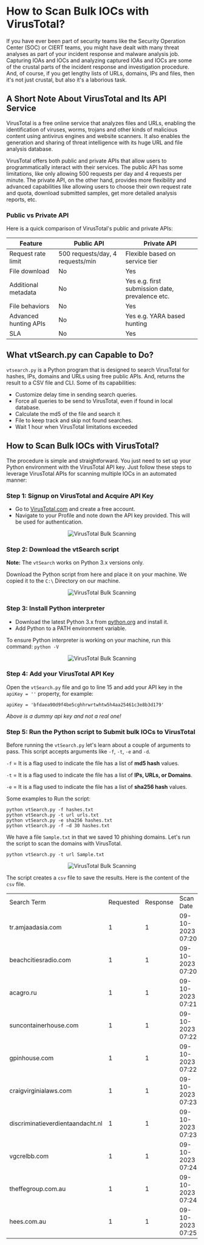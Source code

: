 # How to Scan Bulk IOCs with VirusTotal?

If you have ever been part of security teams like the Security Operation Center (SOC) or CIERT teams, you might have dealt with many threat analyses as part of your incident response and malware analysis job. Capturing IOAs and IOCs and analyzing captured IOAs and IOCs are some of the crustal parts of the incident response and investigation procedure. And, of course, if you get lengthy lists of URLs, domains, IPs and files, then it's not just crustal, but also it's a laborious task.

## A Short Note About VirusTotal and Its API Service

VirusTotal is a free online service that analyzes files and URLs, enabling the identification of viruses, worms, trojans and other kinds of malicious content using antivirus engines and website scanners. It also enables the generation and sharing of threat intelligence with its huge URL and file analysis database.

VirusTotal offers both public and private APIs that allow users to programmatically interact with their services. The public API has some limitations, like only allowing 500 requests per day and 4 requests per minute. The private API, on the other hand, provides more flexibility and advanced capabilities like allowing users to choose their own request rate and quota, download submitted samples, get more detailed analysis reports, etc.

### Public vs Private API

Here is a quick comparison of VirusTotal's public and private APIs:

| Feature               | Public API                       | Private API                                     |
| --------------------- | -------------------------------- | ----------------------------------------------- |
| Request rate limit    | 500 requests/day, 4 requests/min | Flexible based on service tier                  |
| File download         | No                               | Yes                                             |
| Additional metadata   | No                               | Yes e.g. first submission date, prevalence etc. |
| File behaviors        | No                               | Yes                                             |
| Advanced hunting APIs | No                               | Yes e.g. YARA based hunting                     |
| SLA                   | No                               | Yes                                             |

## What vtSearch.py can Capable to Do?

`vtsearch.py` is a Python program that is designed to search VirusTotal for hashes, IPs, domains and URLs using free public APIs. And, returns the result to a CSV file and CLI. Some of its capabilities:

- Customize delay time in sending search queries.
- Force all queries to be send to VirusTotal, even if found in local database.
- Calculate the md5 of the file and search it
- File to keep track and skip not found searches.
- Wait 1 hour when VirusTotal limitations exceeded

## How to Scan Bulk IOCs with VirusTotal?

The procedure is simple and straightforward. You just need to set up your Python environment with the VirusTotal API key. Just follow these steps to leverage VirusTotal APIs for scanning multiple IOCs in an automated manner:

### Step 1: Signup on VirusTotal and Acquire API Key

- Go to [VirusTotal.com](https://www.virustotal.com/) and create a free account.
- Navigate to your Profile and note down the API key provided. This will be used for authentication.

<p align="center"><img src="https://github.com/chartingshow/crypto-firewall/blob/master/assets/images/virus-total/1.jpg" alt="VirusTotal Bulk Scanning"></p>

### Step 2: Download the vtSearch script

**Note:** The `vtSearch` works on Python 3.x versions only.

Download the Python script from here and place it on your machine. We copied it to the `C:\` Directory on our machine.

<p align="center"><img src="https://github.com/chartingshow/crypto-firewall/blob/master/assets/images/virus-total/2.jpg" alt="VirusTotal Bulk Scanning"></p>

### Step 3: Install Python interpreter

- Download the latest Python 3.x from [python.org](https://www.python.org/downloads/) and install it.
- Add Python to a PATH environment variable.

To ensure Python interpreter is working on your machine, run this command: `python -V`

<p align="center"><img src="https://github.com/chartingshow/crypto-firewall/blob/master/assets/images/virus-total/3.jpg" alt="VirusTotal Bulk Scanning"></p>

### Step 4: Add your VirusTotal API Key

Open the `vtSearch.py` file and go to line 15 and add your API key in the `apiKey = ''` property, for example:

```shell
apiKey = 'bfdaea90d9f4be5cghhrwrtwhtw5h4aa25461c3e8b3d179'
```

_Above is a dummy api key and not a real one!_

### Step 5: Run the Python script to Submit bulk IOCs to VirusTotal

Before running the `vtSearch.py` let's learn about a couple of arguments to pass. This script accepts arguments like `-f`, `-t`, `-e` and `-d`.

`-f` = It is a flag used to indicate the file has a list of **md5 hash** values.

`-t` = It is a flag used to indicate the file has a list of **IPs, URLs, or Domains**.

`-e` = It is a flag used to indicate the file has a list of **sha256 hash** values.

Some examples to Run the script:

```shell
python vtSearch.py -f hashes.txt
python vtSearch.py -t url urls.txt
python vtSearch.py -e sha256 hashes.txt
python vtSearch.py -f –d 30 hashes.txt
```

We have a file `Sample.txt` in that we saved 10 phishing domains. Let's run the script to scan the domains with VirusTotal.

```shell
python vtSearch.py -t url Sample.txt
```

<p align="center"><img src="https://github.com/chartingshow/crypto-firewall/blob/master/assets/images/virus-total/4.jpg" alt="VirusTotal Bulk Scanning"></p>

The script creates a `csv` file to save the results. Here is the content of the `csv` file.

|                                  |           |          |                  |            |       |                                                                                                                                                                                                                                                                                                                                                                                            |
| -------------------------------- | --------- | -------- | ---------------- | ---------- | ----- | ------------------------------------------------------------------------------------------------------------------------------------------------------------------------------------------------------------------------------------------------------------------------------------------------------------------------------------------------------------------------------------------ |
| Search Term                      | Requested | Response | Scan Date        | Detections | Total | Permalink                                                                                                                                                                                                                                                                                                                                                                                  |
| tr.amjaadasia.com                | 1         | 1        | 09-10-2023 07:20 | 6          | 90    | [https://www.virustotal.com/gui/url/92e20d94d338bafdc5b0bf6aaeff941d08d2bc1fca704aa4b64640553b92d936/detection/u-92e20d94d338bafdc5b0bf6aaeff941d08d2bc1fca704aa4b64640553b92d936-1696836027](https://www.virustotal.com/gui/url/92e20d94d338bafdc5b0bf6aaeff941d08d2bc1fca704aa4b64640553b92d936/detection/u-92e20d94d338bafdc5b0bf6aaeff941d08d2bc1fca704aa4b64640553b92d936-1696836027) |
| beachcitiesradio.com             | 1         | 1        | 09-10-2023 07:20 | 12         | 90    | [https://www.virustotal.com/gui/url/c51a98dbb1199a235fd6da4cefe3ac4f835fa4ce83434454ade1d9f0cdf92138/detection/u-c51a98dbb1199a235fd6da4cefe3ac4f835fa4ce83434454ade1d9f0cdf92138-1696836059](https://www.virustotal.com/gui/url/c51a98dbb1199a235fd6da4cefe3ac4f835fa4ce83434454ade1d9f0cdf92138/detection/u-c51a98dbb1199a235fd6da4cefe3ac4f835fa4ce83434454ade1d9f0cdf92138-1696836059) |
| acagro.ru                        | 1         | 1        | 09-10-2023 07:21 | 2          | 90    | [https://www.virustotal.com/gui/url/11a3bdbbe1dce62c0ab3aed80c4bf52861cebd15f58df071699db4cbf72343fd/detection/u-11a3bdbbe1dce62c0ab3aed80c4bf52861cebd15f58df071699db4cbf72343fd-1696836091](https://www.virustotal.com/gui/url/11a3bdbbe1dce62c0ab3aed80c4bf52861cebd15f58df071699db4cbf72343fd/detection/u-11a3bdbbe1dce62c0ab3aed80c4bf52861cebd15f58df071699db4cbf72343fd-1696836091) |
| suncontainerhouse.com            | 1         | 1        | 09-10-2023 07:22 | 4          | 90    | [https://www.virustotal.com/gui/url/53f0cd345eafdc87a0d71e541731562f9857e07d0125d9c997babec77309647a/detection/u-53f0cd345eafdc87a0d71e541731562f9857e07d0125d9c997babec77309647a-1696836123](https://www.virustotal.com/gui/url/53f0cd345eafdc87a0d71e541731562f9857e07d0125d9c997babec77309647a/detection/u-53f0cd345eafdc87a0d71e541731562f9857e07d0125d9c997babec77309647a-1696836123) |
| gpinhouse.com                    | 1         | 1        | 09-10-2023 07:22 | 20         | 91    | [https://www.virustotal.com/gui/url/0284870e502046ea8e6173310458dcb6fb7ea990e19a8050ac8008b2945b9fb3/detection/u-0284870e502046ea8e6173310458dcb6fb7ea990e19a8050ac8008b2945b9fb3-1696836155](https://www.virustotal.com/gui/url/0284870e502046ea8e6173310458dcb6fb7ea990e19a8050ac8008b2945b9fb3/detection/u-0284870e502046ea8e6173310458dcb6fb7ea990e19a8050ac8008b2945b9fb3-1696836155) |
| craigvirginialaws.com            | 1         | 1        | 09-10-2023 07:23 | 12         | 90    | [https://www.virustotal.com/gui/url/1449b3ee4b72313d5f5e021eeca97fa0a6c94933f6c8ae71b7546911ef707107/detection/u-1449b3ee4b72313d5f5e021eeca97fa0a6c94933f6c8ae71b7546911ef707107-1696836187](https://www.virustotal.com/gui/url/1449b3ee4b72313d5f5e021eeca97fa0a6c94933f6c8ae71b7546911ef707107/detection/u-1449b3ee4b72313d5f5e021eeca97fa0a6c94933f6c8ae71b7546911ef707107-1696836187) |
| discriminatieverdientaandacht.nl | 1         | 1        | 09-10-2023 07:23 | 12         | 90    | [https://www.virustotal.com/gui/url/6e8d5b03cd98a5280dbcb176f88c55dfa36d38c44fde33253b696be25cca890d/detection/u-6e8d5b03cd98a5280dbcb176f88c55dfa36d38c44fde33253b696be25cca890d-1696836219](https://www.virustotal.com/gui/url/6e8d5b03cd98a5280dbcb176f88c55dfa36d38c44fde33253b696be25cca890d/detection/u-6e8d5b03cd98a5280dbcb176f88c55dfa36d38c44fde33253b696be25cca890d-1696836219) |
| vgcrelbb.com                     | 1         | 1        | 09-10-2023 07:24 | 2          | 90    | [https://www.virustotal.com/gui/url/54b59da19556448e377cb867e32b08c383f20c83ab6fdabd712ec4835c911393/detection/u-54b59da19556448e377cb867e32b08c383f20c83ab6fdabd712ec4835c911393-1696836251](https://www.virustotal.com/gui/url/54b59da19556448e377cb867e32b08c383f20c83ab6fdabd712ec4835c911393/detection/u-54b59da19556448e377cb867e32b08c383f20c83ab6fdabd712ec4835c911393-1696836251) |
| theffegroup.com.au               | 1         | 1        | 09-10-2023 07:24 | 15         | 90    | [https://www.virustotal.com/gui/url/801e49aea0475771ce0a77bb7c22e5c8c0a7fc8026d6db896007fc7a1855357e/detection/u-801e49aea0475771ce0a77bb7c22e5c8c0a7fc8026d6db896007fc7a1855357e-1696836283](https://www.virustotal.com/gui/url/801e49aea0475771ce0a77bb7c22e5c8c0a7fc8026d6db896007fc7a1855357e/detection/u-801e49aea0475771ce0a77bb7c22e5c8c0a7fc8026d6db896007fc7a1855357e-1696836283) |
| hees.com.au                      | 1         | 1        | 09-10-2023 07:25 | 2          | 90    | [https://www.virustotal.com/gui/url/e7f6adb8ab6e8b6d952a1b855230a654ecf9f5fa2a6a54a7515d45351c7f5702/detection/u-e7f6adb8ab6e8b6d952a1b855230a654ecf9f5fa2a6a54a7515d45351c7f5702-1696836315](https://www.virustotal.com/gui/url/e7f6adb8ab6e8b6d952a1b855230a654ecf9f5fa2a6a54a7515d45351c7f5702/detection/u-e7f6adb8ab6e8b6d952a1b855230a654ecf9f5fa2a6a54a7515d45351c7f5702-1696836315) |
